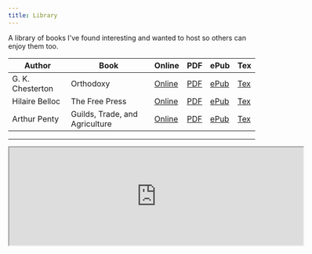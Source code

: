 ```yaml
---
title: Library
---
```


A library of books I've found interesting and wanted to host so others can enjoy them too.

|      Author      |   Book                         | Online                              | PDF                       | ePub                        | Tex                       |
|------------------|--------------------------------|-------------------------------------|---------------------------|-----------------------------|---------------------------|
| G. K. Chesterton | Orthodoxy                      | [Online](orthodoxy/index.html)      | [PDF](orthodoxy.pdf)      | [ePub](orthodoxy.epub)      | [Tex](orthodoxy.tex)      |
| Hilaire Belloc   | The Free Press                 | [Online](the-free-press/index.html) | [PDF](the-free-press.pdf) | [ePub](the-free-press.epub) | [Tex](the-free-press.tex) |
| Arthur Penty     | Guilds, Trade, and Agriculture | [Online](guilds-trade/index.html)   | [PDF](guilds-trade.pdf)   | [ePub](guilds-trade.epub)   | [Tex](guilds-trade.epub)  |
---

<iframe src="https://strawpoll.com/embed/crzp6588f" style="height:200px;width:600px;"></iframe>
